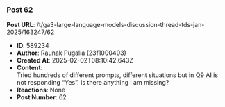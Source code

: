 ### Post 62
**Post URL**: /t/ga3-large-language-models-discussion-thread-tds-jan-2025/163247/62
- **ID**: 589234
- **Author**: Raunak Pugalia (23f1000403)
- **Created At**: 2025-02-02T08:10:42.643Z
- **Content**:  
  Tried hundreds of different prompts, different situations but in Q9 AI is not responding “Yes”. Is there anything i am missing?
- **Reactions**: None
- **Post Number**: 62

